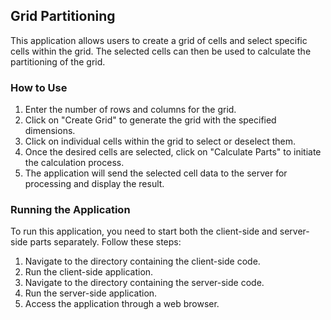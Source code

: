## Grid Partitioning

This application allows users to create a grid of cells and select specific cells within the grid. The selected cells can then be used to calculate the partitioning of the grid.

### How to Use
1. Enter the number of rows and columns for the grid.
2. Click on "Create Grid" to generate the grid with the specified dimensions.
3. Click on individual cells within the grid to select or deselect them.
4. Once the desired cells are selected, click on "Calculate Parts" to initiate the calculation process.
5. The application will send the selected cell data to the server for processing and display the result.

### Running the Application
To run this application, you need to start both the client-side and server-side parts separately. Follow these steps:
1. Navigate to the directory containing the client-side code.
2. Run the client-side application.
3. Navigate to the directory containing the server-side code.
4. Run the server-side application.
5. Access the application through a web browser.
